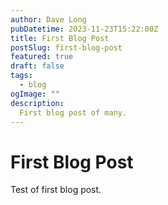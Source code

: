 ```yaml
---
author: Dave Long 
pubDatetime: 2023-11-23T15:22:00Z
title: First Blog Post 
postSlug: first-blog-post 
featured: true
draft: false
tags:
  - blog 
ogImage: ""
description:
  First blog post of many.
---
```

# First Blog Post

Test of first blog post.
